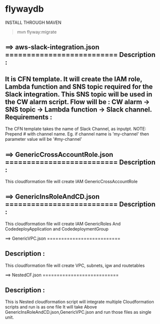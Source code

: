# flywaydb
INSTALL THROUGH MAVEN
>mvn flyway:migrate


==> aws-slack-integration.json
    ==========================
Description : 
-------------
It is CFN template.
It will create the IAM role, Lambda function and SNS topic required for the Slack integration.
This SNS topic will be used in the CW alarm script.
Flow will be : CW alarm -> SNS topic -> Lambda function -> Slack channel.
Requirements :
-------------
The CFN template takes the name of Slack Channel, as inputpt.
NOTE: Prepend # with channel name. Eg. if channel name is 'my-channel' then parameter value will be '#my-channel'

==> GenericCrossAccountRole.json
    ==========================
Description : 
-------------
This cloudformation file will create IAM GenericCrossAccountRole

==> GenericInsRoleAndCD.json
    ==========================
Description : 
-------------
This cloudformation file will create IAM GenericRoles And CodedeployApplication and CodedeploymentGroup

==> GenericVPC.json
    ==========================

Description : 
-------------
This cloudformation file will create VPC, subnets, igw and routetables

==> NestedCF.json
    ===========================

Description : 
-------------
This is Nested cloudformation script will integrate multiple Cloudformation scripts and run is as one file
It will take Above GenericInsRoleAndCD.json,GenericVPC.json and run those files as single unit.
